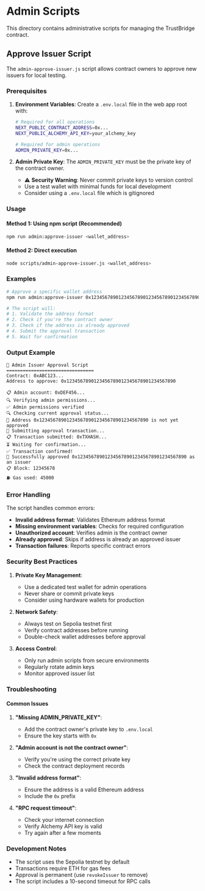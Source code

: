 # Admin Scripts

This directory contains administrative scripts for managing the TrustBridge contract.

## Approve Issuer Script

The `admin-approve-issuer.js` script allows contract owners to approve new issuers for local testing.

### Prerequisites

1. **Environment Variables**: Create a `.env.local` file in the web app root with:
   ```bash
   # Required for all operations
   NEXT_PUBLIC_CONTRACT_ADDRESS=0x...
   NEXT_PUBLIC_ALCHEMY_API_KEY=your_alchemy_key
   
   # Required for admin operations
   ADMIN_PRIVATE_KEY=0x...
   ```

2. **Admin Private Key**: The `ADMIN_PRIVATE_KEY` must be the private key of the contract owner.
   - ⚠️ **Security Warning**: Never commit private keys to version control
   - Use a test wallet with minimal funds for local development
   - Consider using a `.env.local` file which is gitignored

### Usage

#### Method 1: Using npm script (Recommended)
```bash
npm run admin:approve-issuer <wallet_address>
```

#### Method 2: Direct execution
```bash
node scripts/admin-approve-issuer.js <wallet_address>
```

### Examples

```bash
# Approve a specific wallet address
npm run admin:approve-issuer 0x1234567890123456789012345678901234567890

# The script will:
# 1. Validate the address format
# 2. Check if you're the contract owner
# 3. Check if the address is already approved
# 4. Submit the approval transaction
# 5. Wait for confirmation
```

### Output Example

```
🔧 Admin Issuer Approval Script
================================
Contract: 0xABC123...
Address to approve: 0x1234567890123456789012345678901234567890

📋 Admin account: 0xDEF456...
🔍 Verifying admin permissions...
✅ Admin permissions verified
🔍 Checking current approval status...
📝 Address 0x1234567890123456789012345678901234567890 is not yet approved
🚀 Submitting approval transaction...
📋 Transaction submitted: 0xTXHASH...
⏳ Waiting for confirmation...
✅ Transaction confirmed!
🎉 Successfully approved 0x1234567890123456789012345678901234567890 as an issuer
📋 Block: 12345678
⛽ Gas used: 45000
```

### Error Handling

The script handles common errors:

- **Invalid address format**: Validates Ethereum address format
- **Missing environment variables**: Checks for required configuration
- **Unauthorized account**: Verifies admin is the contract owner
- **Already approved**: Skips if address is already an approved issuer
- **Transaction failures**: Reports specific contract errors

### Security Best Practices

1. **Private Key Management**:
   - Use a dedicated test wallet for admin operations
   - Never share or commit private keys
   - Consider using hardware wallets for production

2. **Network Safety**:
   - Always test on Sepolia testnet first
   - Verify contract addresses before running
   - Double-check wallet addresses before approval

3. **Access Control**:
   - Only run admin scripts from secure environments
   - Regularly rotate admin keys
   - Monitor approved issuer list

### Troubleshooting

#### Common Issues

1. **"Missing ADMIN_PRIVATE_KEY"**:
   - Add the contract owner's private key to `.env.local`
   - Ensure the key starts with `0x`

2. **"Admin account is not the contract owner"**:
   - Verify you're using the correct private key
   - Check the contract deployment records

3. **"Invalid address format"**:
   - Ensure the address is a valid Ethereum address
   - Include the `0x` prefix

4. **"RPC request timeout"**:
   - Check your internet connection
   - Verify Alchemy API key is valid
   - Try again after a few moments

### Development Notes

- The script uses the Sepolia testnet by default
- Transactions require ETH for gas fees
- Approval is permanent (use `revokeIssuer` to remove)
- The script includes a 10-second timeout for RPC calls